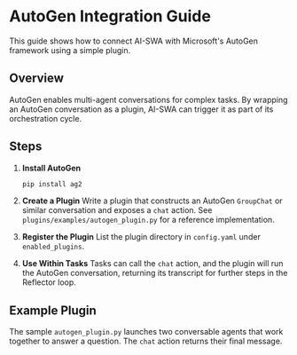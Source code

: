 # AutoGen Integration Guide

This guide shows how to connect AI-SWA with Microsoft's AutoGen framework using a simple plugin.

## Overview

AutoGen enables multi-agent conversations for complex tasks. By wrapping an AutoGen conversation as a plugin, AI-SWA can trigger it as part of its orchestration cycle.

## Steps

1. **Install AutoGen**
   ```bash
   pip install ag2
   ```
2. **Create a Plugin**
   Write a plugin that constructs an AutoGen `GroupChat` or similar conversation and exposes a `chat` action. See `plugins/examples/autogen_plugin.py` for a reference implementation.

3. **Register the Plugin**
   List the plugin directory in `config.yaml` under `enabled_plugins`.

4. **Use Within Tasks**
   Tasks can call the `chat` action, and the plugin will run the AutoGen conversation, returning its transcript for further steps in the Reflector loop.

## Example Plugin

The sample `autogen_plugin.py` launches two conversable agents that work together to answer a question. The `chat` action returns their final message.

